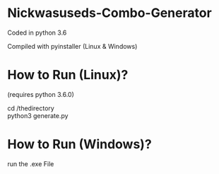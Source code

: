 # Nickwasuseds-Combo-Generator

Coded in python 3.6

Compiled with pyinstaller (Linux & Windows)

# How to Run (Linux)?

(requires python 3.6.0)

cd /thedirectory <br>
python3 generate.py

# How to Run (Windows)?

run the .exe File

